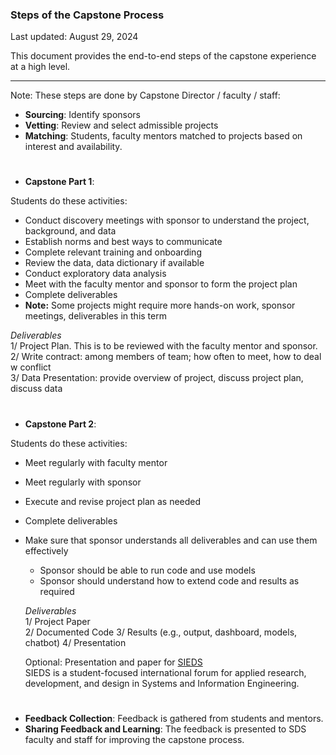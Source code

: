 ### Steps of the Capstone Process
Last updated: August 29, 2024

This document provides the end-to-end steps of the capstone experience at a high level.

---

Note: These steps are done by Capstone Director / faculty / staff:  
- **Sourcing**: Identify sponsors
- **Vetting**: Review and select admissible projects  
- **Matching**: Students, faculty mentors matched to projects based on interest and availability.

#

- **Capstone Part 1**:

Students do these activities:
  - Conduct discovery meetings with sponsor to understand the project, background, and data
  - Establish norms and best ways to communicate
  - Complete relevant training and onboarding
  - Review the data, data dictionary if available
  - Conduct exploratory data analysis
  - Meet with the faculty mentor and sponsor to form the project plan
  - Complete deliverables
  - **Note:** Some projects might require more hands-on work, sponsor meetings, deliverables in this term

  *Deliverables*  
  1/ Project Plan. This is to be reviewed with the faculty mentor and sponsor.
  2/ Write contract: among members of team; how often to meet, how to deal w conflict  
  3/ Data Presentation: provide overview of project, discuss project plan, discuss data  

#

- **Capstone Part 2**: 

Students do these activities:
- Meet regularly with faculty mentor
- Meet regularly with sponsor
- Execute and revise project plan as needed  
- Complete deliverables
- Make sure that sponsor understands all deliverables and can use them effectively
  - Sponsor should be able to run code and use models
  - Sponsor should understand how to extend code and results as required 

  *Deliverables*  
  1/ Project Paper  
  2/ Documented Code
  3/ Results (e.g., output, dashboard, models, chatbot)
  4/ Presentation  

  Optional: Presentation and paper for [SIEDS](https://engineering.virginia.edu/ieee-sieds)  
  SIEDS is a student-focused international forum for applied research, development, and design in Systems and Information Engineering. 

#

- **Feedback Collection**: Feedback is gathered from students and mentors.  
- **Sharing Feedback and Learning**: The feedback is presented to SDS faculty and staff for improving the capstone process.

#
